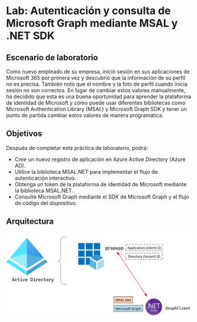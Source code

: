 # Lab: Autenticación y consulta de Microsoft Graph mediante MSAL y .NET SDK

## Escenario de laboratorio

Como nuevo empleado de su empresa, inició sesión en sus aplicaciones de Microsoft 365 por primera vez y descubrió que la información de su perfil no es precisa. También notó que el nombre y la foto de perfil cuando inicia sesión no son correctos. En lugar de cambiar estos valores manualmente, ha decidido que esta es una buena oportunidad para aprender la plataforma de identidad de Microsoft y cómo puede usar diferentes bibliotecas como Microsoft Authentication Library (MSAL) y Microsoft Graph SDK y tener un punto de partida cambiar estos valores de manera programatica.

## Objetivos

Después de completar esta práctica de laboratorio, podrá:

- Cree un nuevo registro de aplicación en Azure Active Directory (Azure AD).
- Utilice la biblioteca MSAL.NET para implementar el flujo de autenticación interactivo.
- Obtenga un token de la plataforma de identidad de Microsoft mediante la biblioteca MSAL.NET.
- Consulte Microsoft Graph mediante el SDK de Microsoft Graph y el flujo de código del dispositivo.



## Arquitectura

![](images/Architecture.png)